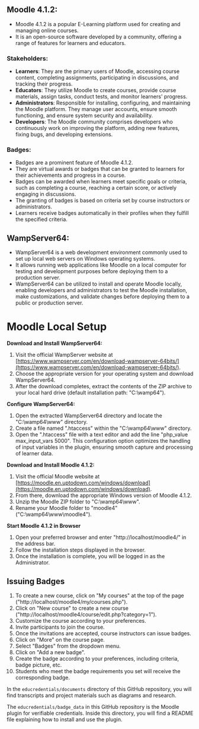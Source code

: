 ## Moodle 4.1.2:

- Moodle 4.1.2 is a popular E-Learning platform used for creating and managing online courses.
- It is an open-source software developed by a community, offering a range of features for learners and educators.

### Stakeholders:

- **Learners**: They are the primary users of Moodle, accessing course content, completing assignments, participating in discussions, and tracking their progress.
- **Educators**: They utilize Moodle to create courses, provide course materials, assign tasks, conduct tests, and monitor learners' progress.
- **Administrators**: Responsible for installing, configuring, and maintaining the Moodle platform. They manage user accounts, ensure smooth functioning, and ensure system security and availability.
- **Developers**: The Moodle community comprises developers who continuously work on improving the platform, adding new features, fixing bugs, and developing extensions.

### Badges:

- Badges are a prominent feature of Moodle 4.1.2.
- They are virtual awards or badges that can be granted to learners for their achievements and progress in a course.
- Badges can be awarded when learners meet specific goals or criteria, such as completing a course, reaching a certain score, or actively engaging in discussions.
- The granting of badges is based on criteria set by course instructors or administrators.
- Learners receive badges automatically in their profiles when they fulfill the specified criteria.

## WampServer64:

- WampServer64 is a web development environment commonly used to set up local web servers on Windows operating systems.
- It allows running web applications like Moodle on a local computer for testing and development purposes before deploying them to a production server.
- WampServer64 can be utilized to install and operate Moodle locally, enabling developers and administrators to test the Moodle installation, make customizations, and validate changes before deploying them to a public or production server.

# Moodle Local Setup

**Download and Install WampServer64:**

1. Visit the official WampServer website at [https://www.wampserver.com/en/download-wampserver-64bits/](https://www.wampserver.com/en/download-wampserver-64bits/).
2. Choose the appropriate version for your operating system and download WampServer64.
3. After the download completes, extract the contents of the ZIP archive to your local hard drive (default installation path: "C:\wamp64").

**Configure WampServer64:**

1. Open the extracted WampServer64 directory and locate the "C:\wamp64\www" directory.
2. Create a file named ".htaccess" within the "C:\wamp64\www" directory.
3. Open the ".htaccess" file with a text editor and add the line "php_value max_input_vars 5000".
   This configuration option optimizes the handling of input variables in the plugin, ensuring smooth capture and processing of learner data.

**Download and Install Moodle 4.1.2:**

1. Visit the official Moodle website at [https://moodle.en.uptodown.com/windows/download](https://moodle.en.uptodown.com/windows/download).
2. From there, download the appropriate Windows version of Moodle 4.1.2.
3. Unzip the Moodle ZIP folder to "C:\wamp64\www".
4. Rename your Moodle folder to "moodle4" ("C:\wamp64\www\moodle4").

**Start Moodle 4.1.2 in Browser**

1. Open your preferred browser and enter "http://localhost/moodle4/" in the address bar.
2. Follow the installation steps displayed in the browser.
3. Once the installation is complete, you will be logged in as the Administrator.

## Issuing Badges

1. To create a new course, click on "My courses" at the top of the page ("http://localhost/moodle4/my/courses.php").
2. Click on "New course" to create a new course ("http://localhost/moodle4/course/edit.php?category=1").
3. Customize the course according to your preferences.
4. Invite participants to join the course.
5. Once the invitations are accepted, course instructors can issue badges.
6. Click on "More" on the course page.
7. Select "Badges" from the dropdown menu.
8. Click on "Add a new badge".
9. Create the badge according to your preferences, including criteria, badge picture, etc.
10. Students who meet the badge requirements you set will receive the corresponding badge.

In the `educredentials/documents` directory of this GitHub repository, you will find transcripts and project materials such as diagrams and research.

The `educredentials/badge_data` in this GitHub repository is the Moodle plugin for verifiable credentials. Inside this directory, you will find a README file explaining how to install and use the plugin.

